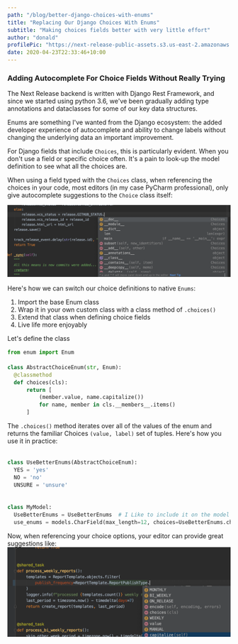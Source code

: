 ```yaml
---
path: "/blog/better-django-choices-with-enums"
title: "Replacing Our Django Choices With Enums"
subtitle: "Making choices fields better with very little effort"
author: "donald"
profilePic: "https://next-release-public-assets.s3.us-east-2.amazonaws.com/donald_profile_pic.jpeg"
date: 2020-04-23T22:33:46+10:00
---
```


### Adding Autocomplete For Choice Fields Without Really Trying

The Next Release backend is written with Django Rest Framework, and since we started using
python 3.6, we've been gradually adding type annotations and dataclasses for some of our key data structures.

Enums are something I've wanted from the Django ecosystem: the added developer experience of autocomplete and ability
to change labels without changing the underlying data an important improvement.

For Django fields that include `Choices`, this is particularly evident. When you don't use a field or specific
choice often. It's a pain to look-up the model definition to see what all the choices are.

When using a field typed with the `Choices` class, when referencing the choices in your code, most editors (in my case PyCharm
professional), only give autocomplete suggestions to the `Choice` class itself:

![When using choices autocomplete is not good](../../src/images/blog/using-choices.png)

Here's how we can switch our choice definitions to native `Enums`:

1. Import the base Enum class
2. Wrap it in your own custom class with a class method of `.choices()`
3. Extend that class when defining choice fields
4. Live life more enjoyably

Let's define the class

```python
from enum import Enum

class AbstractChoiceEnum(str, Enum):
  @classmethod
  def choices(cls):
      return [
          (member.value, name.capitalize())
          for name, member in cls.__members__.items()
      ]
```

The `.choices()` method iterates over all of the values of the enum and returns the familiar Choices `(value, label)` set of tuples.
Here's how you use it in practice:

```python

class UseBetterEnums(AbstractChoiceEnum):
  YES = 'yes'
  NO = 'no'
  UNSURE = 'unsure'


class MyModel:
  UseBetterEnums = UseBetterEnums  # I Like to include it on the model for easy reference
  use_enums = models.CharField(max_length=12, choices=UseBetterEnums.choices())

```

Now, when referencing your choice options, your editor can provide great suggestions like:
![Using Enums provide awesome suggestions](../../src/images/blog/using-enums.png)
